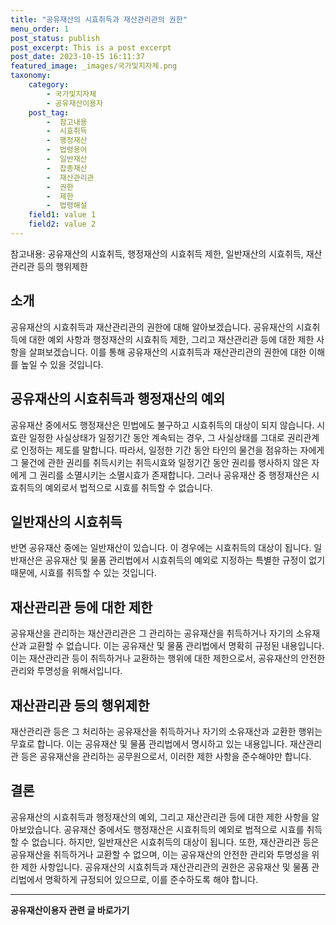 ```yaml
---
title: "공유재산의 시효취득과 재산관리관의 권한"
menu_order: 1
post_status: publish
post_excerpt: This is a post excerpt
post_date: 2023-10-15 16:11:37
featured_image: _images/국가및지자체.png
taxonomy:
    category:
        - 국가및지자체
        - 공유재산이용자
    post_tag:
        -  참고내용
        -  시효취득
        -  행정재산
        -  법령용어
        -  일반재산
        -  잡종재산
        -  재산관리관
        -  권한
        -  제한
        -  법령해설
    field1: value 1
    field2: value 2
---
```




참고내용: 공유재산의 시효취득, 행정재산의 시효취득 제한, 일반재산의 시효취득, 재산관리관 등의 행위제한

## 소개

공유재산의 시효취득과 재산관리관의 권한에 대해 알아보겠습니다. 공유재산의 시효취득에 대한 예외 사항과 행정재산의 시효취득 제한, 그리고 재산관리관 등에 대한 제한 사항을 살펴보겠습니다. 이를 통해 공유재산의 시효취득과 재산관리관의 권한에 대한 이해를 높일 수 있을 것입니다.

## 공유재산의 시효취득과 행정재산의 예외

공유재산 중에서도 행정재산은 민법에도 불구하고 시효취득의 대상이 되지 않습니다. 시효란 일정한 사실상태가 일정기간 동안 계속되는 경우, 그 사실상태를 그대로 권리관계로 인정하는 제도를 말합니다. 따라서, 일정한 기간 동안 타인의 물건을 점유하는 자에게 그 물건에 관한 권리를 취득시키는 취득시효와 일정기간 동안 권리를 행사하지 않은 자에게 그 권리를 소멸시키는 소멸시효가 존재합니다. 그러나 공유재산 중 행정재산은 시효취득의 예외로서 법적으로 시효를 취득할 수 없습니다.

## 일반재산의 시효취득

반면 공유재산 중에는 일반재산이 있습니다. 이 경우에는 시효취득의 대상이 됩니다. 일반재산은 공유재산 및 물품 관리법에서 시효취득의 예외로 지정하는 특별한 규정이 없기 때문에, 시효를 취득할 수 있는 것입니다.

## 재산관리관 등에 대한 제한

공유재산을 관리하는 재산관리관은 그 관리하는 공유재산을 취득하거나 자기의 소유재산과 교환할 수 없습니다. 이는 공유재산 및 물품 관리법에서 명확히 규정된 내용입니다. 이는 재산관리관 등이 취득하거나 교환하는 행위에 대한 제한으로서, 공유재산의 안전한 관리와 투명성을 위해서입니다.

## 재산관리관 등의 행위제한

재산관리관 등은 그 처리하는 공유재산을 취득하거나 자기의 소유재산과 교환한 행위는 무효로 합니다. 이는 공유재산 및 물품 관리법에서 명시하고 있는 내용입니다. 재산관리관 등은 공유재산을 관리하는 공무원으로서, 이러한 제한 사항을 준수해야만 합니다.

## 결론

공유재산의 시효취득과 행정재산의 예외, 그리고 재산관리관 등에 대한 제한 사항을 알아보았습니다. 공유재산 중에서도 행정재산은 시효취득의 예외로 법적으로 시효를 취득할 수 없습니다. 하지만, 일반재산은 시효취득의 대상이 됩니다. 또한, 재산관리관 등은 공유재산을 취득하거나 교환할 수 없으며, 이는 공유재산의 안전한 관리와 투명성을 위한 제한 사항입니다. 공유재산의 시효취득과 재산관리관의 권한은 공유재산 및 물품 관리법에서 명확하게 규정되어 있으므로, 이를 준수하도록 해야 합니다.




<!-- wp:separator -->
<hr class="wp-block-separator has-alpha-channel-opacity"/>
<!-- /wp:separator -->

<!-- wp:group {"backgroundColor":"base","layout":{"type":"constrained"}} -->
<div class="wp-block-group has-base-background-color has-background"><!-- wp:paragraph {"align":"center","fontSize":"large"} -->
<p class="has-text-align-center has-large-font-size"><strong>공유재산이용자 관련 글 바로가기</strong></p>
<!-- /wp:paragraph -->


<!-- wp:latest-posts
{"categories":[{"id":1570,"count":19,"description":"","link":"https://uknowlaw.com/category/%ea%b3%b5%ec%9c%a0%ec%9e%ac%ec%82%b0%ec%9d%b4%ec%9a%a9%ec%9e%90/","name":"공유재산이용자","slug":"공유재산이용자","taxonomy":"category","parent":0,"meta":[],"_links":{"self":[{"href":"https://uknowlaw.com/wp-json/wp/v2/categories/1570"}],"collection":[{"href":"https://uknowlaw.com/wp-json/wp/v2/categories"}],"about":[{"href":"https://uknowlaw.com/wp-json/wp/v2/taxonomies/category"}],"wp:post_type":[{"href":"https://uknowlaw.com/wp-json/wp/v2/posts?categories=1570"}],"curies":[{"name":"wp","href":"https://api.w.org/{rel}","templated":true}]}}],"postsToShow":100,"excerptLength":28,"postLayout":"grid","columns":2,"featuredImageAlign":"left","featuredImageSizeSlug":"large","fontSize":"medium"} /--></div>
<!-- /wp:group -->